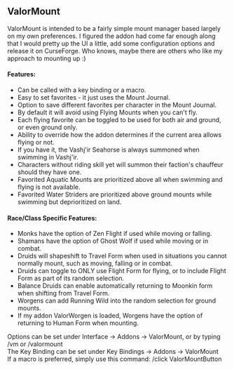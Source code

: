 ValorMount
---

ValorMount is intended to be a fairly simple mount manager based largely on my own preferences. I figured the addon had come far enough along that I would pretty up the UI a little, add some configuration options and release it on CurseForge. Who knows, maybe there are others who like my approach to mounting up :)

#### Features:
- Can be called with a key binding or a macro.
- Easy to set favorites - it just uses the Mount Journal.
- Option to save different favorites per character in the Mount Journal.
- By default it will avoid using Flying Mounts when you can't fly.
- Each flying favorite can be toggled to be used for both air and ground, or even ground only.
- Ability to override how the addon determines if the current area allows flying or not.
- If you have it, the Vashj'ir Seahorse is always summoned when swimming in Vashj'ir.
- Characters without riding skill yet will summon their faction's chauffeur should they have one.
- Favorited Aquatic Mounts are prioritized above all when swimming and flying is not available.
- Favorited Water Striders are prioritized above ground mounts while swimming but deprioritized on land.

#### Race/Class Specific Features:
- Monks have the option of Zen Flight if used while moving or falling.
- Shamans have the option of Ghost Wolf if used while moving or in combat.
- Druids will shapeshift to Travel Form when used in situations you cannot normally mount, such as moving, falling or in combat.
- Druids can toggle to ONLY use Flight Form for flying, or to include Flight Form as part of its random selection.
- Balance Druids can enable automatically returning to Moonkin form when shifting from Travel Form.
- Worgens can add Running Wild into the random selection for ground mounts.
- If my addon ValorWorgen is loaded, Worgens have the option of returning to Human Form when mounting.

Options can be set under Interface -> Addons -> ValorMount, or by typing /vm or /valormount \
The Key Binding can be set under Key Bindings -> Addons -> ValorMount \
If a macro is preferred, simply use this command: /click ValorMountButton